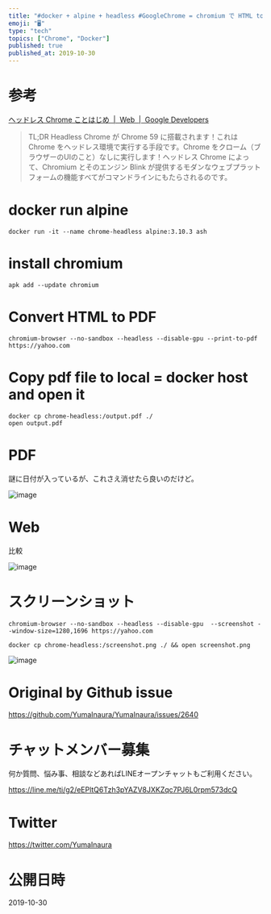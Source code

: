 ```yaml
---
title: "#docker + alpine + headless #GoogleChrome = chromium で HTML to PDF 変換 "
emoji: "🖥"
type: "tech"
topics: ["Chrome", "Docker"]
published: true
published_at: 2019-10-30
---
```



# 参考

[ヘッドレス Chrome ことはじめ  |  Web  |  Google Developers](https://developers.google.com/web/updates/2017/04/headless-chrome?hl=ja)

>TL;DR
>Headless Chrome が Chrome 59 に搭載されます！これは Chrome をヘッドレス環境で実行する手段です。Chrome をクローム（ブラウザーのUIのこと）なしに実行します！ヘッドレス Chrome によって、Chromium とそのエンジン Blink が提供するモダンなウェブプラットフォームの機能すべてがコマンドラインにもたらされるのです。

# docker run alpine

```
docker run -it --name chrome-headless alpine:3.10.3 ash
```

# install chromium


```
apk add --update chromium
```

# Convert HTML to PDF 

```
chromium-browser --no-sandbox --headless --disable-gpu --print-to-pdf https://yahoo.com
```

# Copy pdf file to local = docker host and open it

```
docker cp chrome-headless:/output.pdf ./
open output.pdf
```

# PDF

謎に日付が入っているが、これさえ消せたら良いのだけど。

![image](https://user-images.githubusercontent.com/13635059/67832471-1c612100-fb25-11e9-9001-adc67dc5c21b.png)

# Web

比較

![image](https://user-images.githubusercontent.com/13635059/67832976-aeb5f480-fb26-11e9-8b7e-e28afd040b1e.png)

# スクリーンショット

```
chromium-browser --no-sandbox --headless --disable-gpu  --screenshot --window-size=1280,1696 https://yahoo.com
```

```
docker cp chrome-headless:/screenshot.png ./ && open screenshot.png
```

![image](https://user-images.githubusercontent.com/13635059/67833252-7e228a80-fb27-11e9-85e6-ddfc96aeceb9.png)



# Original by Github issue

https://github.com/YumaInaura/YumaInaura/issues/2640








<!-- Update From Qiita API -->

# チャットメンバー募集


何か質問、悩み事、相談などあればLINEオープンチャットもご利用ください。

https://line.me/ti/g2/eEPltQ6Tzh3pYAZV8JXKZqc7PJ6L0rpm573dcQ





# Twitter


https://twitter.com/YumaInaura


<!-- Update From Qiita API -->



# 公開日時

2019-10-30
